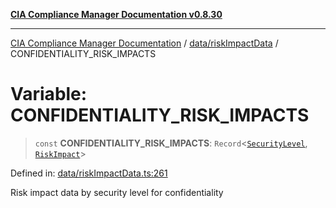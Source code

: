 [**CIA Compliance Manager Documentation v0.8.30**](../../../README.md)

***

[CIA Compliance Manager Documentation](../../../modules.md) / [data/riskImpactData](../README.md) / CONFIDENTIALITY\_RISK\_IMPACTS

# Variable: CONFIDENTIALITY\_RISK\_IMPACTS

> `const` **CONFIDENTIALITY\_RISK\_IMPACTS**: `Record`\<[`SecurityLevel`](../../../types/cia/type-aliases/SecurityLevel.md), [`RiskImpact`](../interfaces/RiskImpact.md)\>

Defined in: [data/riskImpactData.ts:261](https://github.com/Hack23/cia-compliance-manager/blob/6afa716316469147e542039d136ec79ffdbd4ac9/src/data/riskImpactData.ts#L261)

Risk impact data by security level for confidentiality
